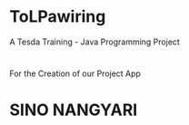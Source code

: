 # ToLPawiring
A Tesda Training - Java Programming Project

#
<!-- Creation of the TolPaWaring APP for the Car Servicing App  -->
For the Creation of our Project App

# SINO NANGYARI
